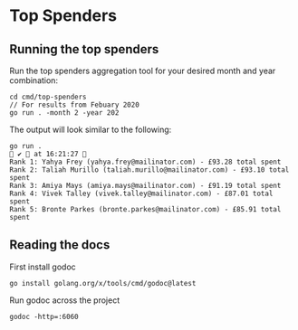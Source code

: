 # Top Spenders 

## Running the top spenders 

Run the top spenders aggregation tool for your desired month and year combination:

```
cd cmd/top-spenders 
// For results from Febuary 2020
go run . -month 2 -year 202
```

The output will look similar to the following:
```
go run .                                                                                                                   ✔  at 16:21:27 
Rank 1: Yahya Frey (yahya.frey@mailinator.com) - £93.28 total spent
Rank 2: Taliah Murillo (taliah.murillo@mailinator.com) - £93.10 total spent
Rank 3: Amiya Mays (amiya.mays@mailinator.com) - £91.19 total spent
Rank 4: Vivek Talley (vivek.talley@mailinator.com) - £87.01 total spent
Rank 5: Bronte Parkes (bronte.parkes@mailinator.com) - £85.91 total spent
```

## Reading the docs

First install godoc
```
go install golang.org/x/tools/cmd/godoc@latest
```

Run godoc across the project

```
godoc -http=:6060
```